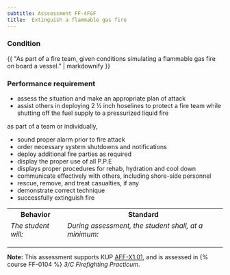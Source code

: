 ```yaml
---
subtitle: Asssessment FF-4FGF
title:  Extinguish a flammable gas fire
---
```




### Condition

{{ "As part of a fire team, given conditions simulating a flammable gas fire on board a vessel." | markdownify }}

### Performance requirement 

<table width='100%' class='Guidelines'>
 <thead>
 <tr>
     <th class='thirty'>Behavior</th>
     <th class='seventy'>Standard</th>
 </tr>
 <tr>
     <td><em>The student will:</em></td>
     <td><em>During assessment, the student shall, at a minimum:</em></td>
 </tr>
 </thead>
 <tbody>


<!--rowstart-->

* assess the situation and make an appropriate plan of attack
* assist others in deploying 2 ½ inch hoselines to protect a fire team while shutting off the fuel supply to a pressurized liquid fire


<!--cellbreak-->

as part of a team or individually,

* sound proper alarm prior to fire attack
* order necessary system shutdowns and notifications
* deploy additional fire parties as required 
* display the proper use of all P.P.E
* displays proper procedures for rehab, hydration and cool down 
* communicate effectively with others, including shore-side personnel
* rescue, remove, and treat casualties, if any
* demonstrate correct technique
* successfully extinguish fire

<!--rowend-->


 </tbody>
 </table>



*****

**Note:** This assessment supports KUP [AFF-X1.01]({{site.baseurl}}/tables/63.html#AFF-X1.01), and is assessed in  {% course  FF-0104 %}  *3/C Firefighting Practicum*. 

